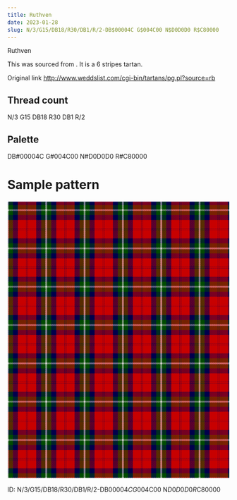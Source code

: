 ```yaml
---
title: Ruthven
date: 2023-01-28
slug: N/3/G15/DB18/R30/DB1/R/2-DB$00004C G$004C00 N$D0D0D0 R$C80000
---
```

Ruthven

This was sourced from <no value>.  It is a 6 stripes tartan.

Original link http://www.weddslist.com/cgi-bin/tartans/pg.pl?source=rb

## Thread count
N/3 G15 DB18 R30 DB1 R/2

## Palette
DB#00004C G#004C00 N#D0D0D0 R#C80000

# Sample pattern

![Tartan detail](tartan.png "N/3 G15 DB18 R30 DB1 R/2 tartan")

ID: N/3/G15/DB18/R30/DB1/R/2-DB$00004C G$004C00 N$D0D0D0 R$C80000